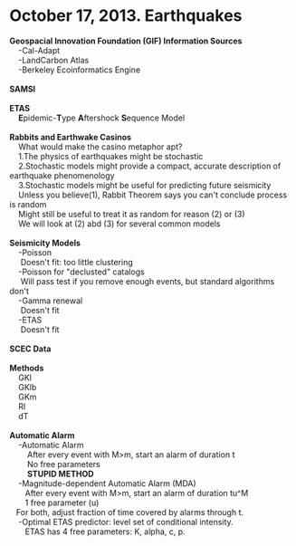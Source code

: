 October 17, 2013. Earthquakes
=====

<b>Geospacial Innovation Foundation (GIF) Information Sources</b>
<br>
&nbsp;&nbsp;&nbsp;&nbsp;-Cal-Adapt<br>
&nbsp;&nbsp;&nbsp;&nbsp;-LandCarbon Atlas<br>
&nbsp;&nbsp;&nbsp;&nbsp;-Berkeley Ecoinformatics Engine 
<br><br>
<b>SAMSI</b>
<br><br>
<b>ETAS</b><br>
&nbsp;&nbsp;&nbsp;&nbsp;<b>E</b>pidemic-<b>T</b>ype <b>A</b>ftershock <b>S</b>equence Model
<br><br>
<b>Rabbits and Earthwake Casinos</b><br>
&nbsp;&nbsp;&nbsp;&nbsp;What would make the casino metaphor apt?<br>
&nbsp;&nbsp;&nbsp;&nbsp;1.The physics of earthquakes might be stochastic<br>
&nbsp;&nbsp;&nbsp;&nbsp;2.Stochastic models might provide a compact, accurate description of earthquake phenomenology<br>
&nbsp;&nbsp;&nbsp;&nbsp;3.Stochastic models might be useful for predicting future seismicity<br>
&nbsp;&nbsp;&nbsp;&nbsp;Unless you believe(1), Rabbit Theorem says you can't conclude process is random<br>
&nbsp;&nbsp;&nbsp;&nbsp;Might still be useful to treat it as random for reason (2) or (3)<br>
&nbsp;&nbsp;&nbsp;&nbsp;We will look at (2) abd (3) for several common models
<br><br>
<b>Seismicity Models</b><br>
&nbsp;&nbsp;&nbsp;&nbsp;-Poisson<br>
&nbsp;&nbsp;&nbsp;&nbsp; Doesn't fit: too little clustering<br>
&nbsp;&nbsp;&nbsp;&nbsp;-Poisson for "declusted" catalogs <br>
&nbsp;&nbsp;&nbsp;&nbsp; Will pass test if you remove enough events, but standard algorithms don't<br>
&nbsp;&nbsp;&nbsp;&nbsp;-Gamma renewal<br>
&nbsp;&nbsp;&nbsp;&nbsp; Doesn't fit<br>
&nbsp;&nbsp;&nbsp;&nbsp;-ETAS<br>
&nbsp;&nbsp;&nbsp;&nbsp; Doesn't fit
<br><br>
<b>SCEC Data</b>
&nbsp;&nbsp;&nbsp;&nbsp;
<br><br>
<b>Methods</b><br>
&nbsp;&nbsp;&nbsp;&nbsp;GKl<br>
&nbsp;&nbsp;&nbsp;&nbsp;GKlb<br>
&nbsp;&nbsp;&nbsp;&nbsp;GKm<br>
&nbsp;&nbsp;&nbsp;&nbsp;Rl<br>
&nbsp;&nbsp;&nbsp;&nbsp;dT
<br><br>
<b>Automatic Alarm</b>
<br>
&nbsp;&nbsp;&nbsp;&nbsp;-Automatic Alarm<br>
&nbsp;&nbsp;&nbsp;&nbsp;&nbsp;&nbsp;&nbsp; After every event with M>m, start an alarm of duration t <br>
&nbsp;&nbsp;&nbsp;&nbsp;&nbsp;&nbsp;&nbsp; No free parameters<br>
&nbsp;&nbsp;&nbsp;&nbsp;&nbsp;&nbsp;&nbsp; <b>STUPID METHOD </b><br>
&nbsp;&nbsp;&nbsp;&nbsp;-Magnitude-dependent Automatic Alarm (MDA) <br>
&nbsp;&nbsp;&nbsp;&nbsp;&nbsp;&nbsp;&nbsp;After every event with M>m, start an alarm of duration tu^M<br>
&nbsp;&nbsp;&nbsp;&nbsp;&nbsp;&nbsp;&nbsp;1 free parameter (u)<br>
&nbsp;&nbsp;&nbsp;For both, adjust fraction of time covered by alarms through t.<br>
&nbsp;&nbsp;&nbsp;&nbsp;-Optimal ETAS predictor: level set of conditional intensity.<br>
&nbsp;&nbsp;&nbsp;&nbsp;&nbsp;&nbsp;&nbsp;ETAS has 4 free parameters: K, alpha, c, p.
<br><br>
